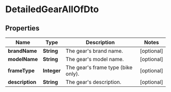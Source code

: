 

# DetailedGearAllOfDto

## Properties

Name | Type | Description | Notes
------------ | ------------- | ------------- | -------------
**brandName** | **String** | The gear&#39;s brand name. |  [optional]
**modelName** | **String** | The gear&#39;s model name. |  [optional]
**frameType** | **Integer** | The gear&#39;s frame type (bike only). |  [optional]
**description** | **String** | The gear&#39;s description. |  [optional]




